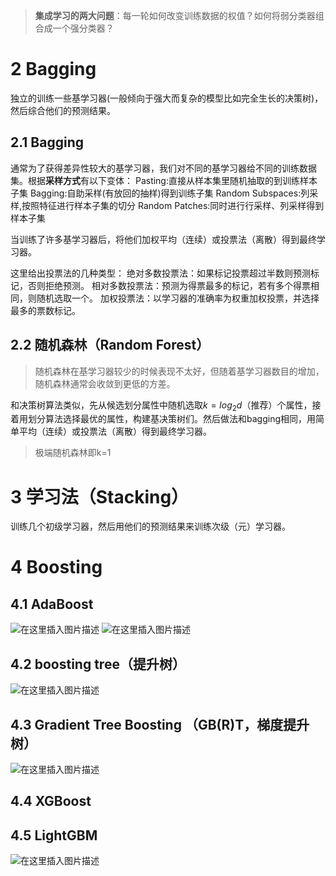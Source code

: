 

>**集成学习的两大问题**：每一轮如何改变训练数据的权值？如何将弱分类器组合成一个强分类器？


# 2 Bagging
独立的训练一些基学习器(一般倾向于强大而复杂的模型比如完全生长的决策树)，然后综合他们的预测结果。
## 2.1 Bagging
通常为了获得差异性较大的基学习器，我们对不同的基学习器给不同的训练数据集。根据**采样方式**有以下变体：
Pasting:直接从样本集里随机抽取的到训练样本子集
Bagging:自助采样(有放回的抽样)得到训练子集
Random Subspaces:列采样,按照特征进行样本子集的切分
Random Patches:同时进行行采样、列采样得到样本子集

当训练了许多基学习器后，将他们加权平均（连续）或投票法（离散）得到最终学习器。

这里给出投票法的几种类型：
绝对多数投票法：如果标记投票超过半数则预测标记，否则拒绝预测。
相对多数投票法：预测为得票最多的标记，若有多个得票相同，则随机选取一个。
加权投票法：以学习器的准确率为权重加权投票，并选择最多的票数标记。

## 2.2 随机森林（Random Forest）
>随机森林在基学习器较少的时候表现不太好，但随着基学习器数目的增加，随机森林通常会收敛到更低的方差。

和决策树算法类似，先从候选划分属性中随机选取$k=log_2d$（推荐）个属性，接着用划分算法选择最优的属性，构建基决策树们。然后做法和bagging相同，用简单平均（连续）或投票法（离散）得到最终学习器。
>极端随机森林即k=1

# 3 学习法（Stacking）
训练几个初级学习器，然后用他们的预测结果来训练次级（元）学习器。

# 4 Boosting
## 4.1 AdaBoost
![在这里插入图片描述](https://img-blog.csdnimg.cn/20201023114638648.png?x-oss-process=image/watermark,type_ZmFuZ3poZW5naGVpdGk,shadow_10,text_aHR0cHM6Ly9ibG9nLmNzZG4ubmV0L3dlaXhpbl80MjI5Nzg1NQ==,size_16,color_FFFFFF,t_70#pic_center)
![在这里插入图片描述](https://img-blog.csdnimg.cn/20201023114652429.png?x-oss-process=image/watermark,type_ZmFuZ3poZW5naGVpdGk,shadow_10,text_aHR0cHM6Ly9ibG9nLmNzZG4ubmV0L3dlaXhpbl80MjI5Nzg1NQ==,size_16,color_FFFFFF,t_70#pic_center)


## 4.2 boosting tree（提升树）
![在这里插入图片描述](https://img-blog.csdnimg.cn/20201023114610158.png?x-oss-process=image/watermark,type_ZmFuZ3poZW5naGVpdGk,shadow_10,text_aHR0cHM6Ly9ibG9nLmNzZG4ubmV0L3dlaXhpbl80MjI5Nzg1NQ==,size_16,color_FFFFFF,t_70#pic_center)

## 4.3 Gradient Tree Boosting （GB\(R\)T，梯度提升树）
![在这里插入图片描述](https://img-blog.csdnimg.cn/20201023114555628.png?x-oss-process=image/watermark,type_ZmFuZ3poZW5naGVpdGk,shadow_10,text_aHR0cHM6Ly9ibG9nLmNzZG4ubmV0L3dlaXhpbl80MjI5Nzg1NQ==,size_16,color_FFFFFF,t_70#pic_center)


## 4.4 XGBoost
## 4.5 LightGBM


![在这里插入图片描述](https://img-blog.csdnimg.cn/20200425092947847.png?x-oss-process=image/watermark,type_ZmFuZ3poZW5naGVpdGk,shadow_10,text_aHR0cHM6Ly9ibG9nLmNzZG4ubmV0L3dlaXhpbl80MjI5Nzg1NQ==,size_16,color_FFFFFF,t_70)

